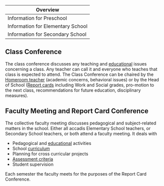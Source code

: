 | Overview |
| --- |
| Information for Preschool | no |
| Information for Elementary School | yes |
| Information for Secondary School | yes |

## Class Conference 

The class conference discusses any teaching and [educational](/ISB-Eltern-wiki/en/Education "Education") issues concerning a class. Any teacher can call it and everyone who teaches that class is expected to attend. The Class Conference can be chaired by the [Homeroom teacher](/ISB-Eltern-wiki/en/Homeroom_Teacher_and_Subject_Teacher "Homeroom Teacher and Subject Teacher") (academic concerns, behavioral issues) or by the Head of School ([Report cards](/ISB-Eltern-wiki/en/Grades_and_Report_Cards "Grades and Report Cards") including Work and Social grades, pro-motion to the next class, recommendations for future education, disciplinary measures).

## Faculty Meeting and Report Card Conference 

The collective faculty meeting discusses pedagogical and subject-related matters in the school. Either all accadis Elementary School teachers, or Secondary School teachers, or both attend a faculty meeting. It deals with

-   Pedagogical and [educational](/ISB-Eltern-wiki/en/Education "Education") activities
-   School [curriculum](/ISB-Eltern-wiki/en/Curriculum "Curriculum")
-   Planning for cross curricular projects
-   [Assessment criteria](/ISB-Eltern-wiki/en/Grades_and_Report_Cards "Grades and Report Cards")
-   Student supervision

Each semester the faculty meets for the purposes of the Report Card Conference.
